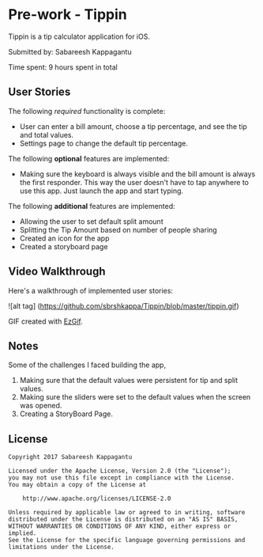 # Pre-work - Tippin

Tippin is a tip calculator application for iOS.

Submitted by: Sabareesh Kappagantu

Time spent: 9 hours spent in total

## User Stories

The following *required* functionality is complete:

 * User can enter a bill amount, choose a tip percentage, and see the tip and total values.
 * Settings page to change the default tip percentage.

The following **optional** features are implemented:
* Making sure the keyboard is always visible and the bill amount is always the first responder. This way the user doesn't have to tap anywhere to use this app. Just launch the app and start typing.


The following **additional** features are implemented:

* Allowing the user to set default split amount
* Splitting the Tip Amount based on number of people sharing
* Created an icon for the app
* Created a storyboard page

## Video Walkthrough 

Here's a walkthrough of implemented user stories:

![alt tag] (https://github.com/sbrshkappa/Tippin/blob/master/tippin.gif)

GIF created with [EzGif](http://www.ezgif.com).

## Notes

Some of the challenges I faced building the app,

1. Making sure that the default values were persistent for tip and split values.
2. Making sure the sliders were set to the default values when the screen was opened.
3. Creating a StoryBoard Page.


## License

    Copyright 2017 Sabareesh Kappagantu

    Licensed under the Apache License, Version 2.0 (the "License");
    you may not use this file except in compliance with the License.
    You may obtain a copy of the License at

        http://www.apache.org/licenses/LICENSE-2.0

    Unless required by applicable law or agreed to in writing, software
    distributed under the License is distributed on an "AS IS" BASIS,
    WITHOUT WARRANTIES OR CONDITIONS OF ANY KIND, either express or implied.
    See the License for the specific language governing permissions and
    limitations under the License.
